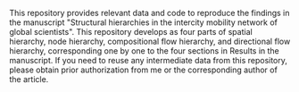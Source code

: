 This repository provides relevant data and code to reproduce the findings in the manuscript "Structural hierarchies in the intercity mobility network of global scientists".
This repository develops as four parts of spatial hierarchy, node hierarchy, compositional flow hierarchy, and directional flow hierarchy, corresponding one by one to the four sections in Results in the manuscript.
If you need to reuse any intermediate data from this repository, please obtain prior authorization from me or the corresponding author of the article.
